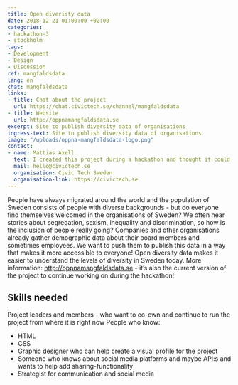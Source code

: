 ```yaml
---
title: Open diveristy data
date: 2018-12-21 01:00:00 +02:00
categories:
- hackathon-3
- stockholm
tags:
- Development
- Design
- Discussion
ref: mangfaldsdata
lang: en
chat: mangfaldsdata
links:
- title: Chat about the project
  url: https://chat.civictech.se/channel/mangfaldsdata
- title: Website
  url: http://oppnamangfaldsdata.se
excerpt: Site to publish diversity data of organisations
ingress-text: Site to publish diversity data of organisations
image: "/uploads/oppna-mangfaldsdata-logo.png"
contact:
- name: Mattias Axell
  text: I created this project during a hackathon and thought it could brought back into the light for this hack. I’ve been involved in the open data-movement for a long time and I’ve felt that the lack of diversity of the movement has had a negative effect on the development. I feel like there is a real need for more and different perspectives in many organisations which could really help them to easier achieve their goals. I believe this project can help organisations in Sweden to be more aware of and better understand that the current situation is problematic. I believe the world will develop in a healthier way if more perspectives are included by improving the diversity and equality within organisations!
  mail: hello@civictech.se
  organisation: Civic Tech Sweden
  organisation-link: https://civictech.se
---
```

People have always migrated around the world and the population of Sweden consists of people with diverse backgrounds - but do everyone find themselves welcomed in the organisations of Sweden? We often hear stories about segregation, sexism, inequality and discrimination, so how is the inclusion of people really going? Companies and other organisations already gather demographic data about their board members and sometimes employees. We want to push them to publish this data in a way that makes it more accessible to everyone! Open diversity data makes it easier to understand the levels of diversity in Sweden today. More information: http://oppnamangfaldsdata.se - it’s also the current version of the project to continue working on during the hackathon!

## Skills needed
Project leaders and members - who want to co-own and continue to run the project from where it is right now
People who know:
- HTML
- CSS
- Graphic designer who can help create a visual profile for the project
- Someone who knows about social media platforms and maybe API:s and wants to help add sharing-functionality
- Strategist for communication and social media
